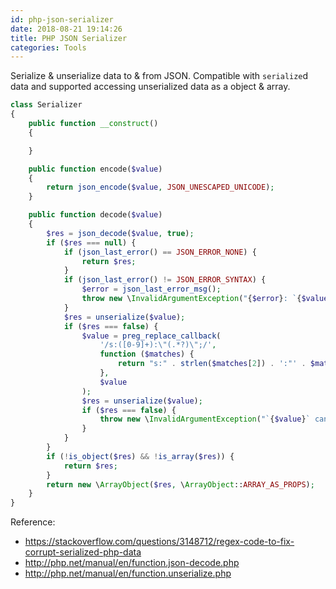 ```yaml
---
id: php-json-serializer
date: 2018-08-21 19:14:26
title: PHP JSON Serializer
categories: Tools
---
```


Serialize & unserialize data to & from JSON. Compatible with `serialize`d data and supported accessing unserialized data as a object & array.

```php
class Serializer
{
    public function __construct()
    {

    }

    public function encode($value)
    {
        return json_encode($value, JSON_UNESCAPED_UNICODE);
    }

    public function decode($value)
    {
        $res = json_decode($value, true);
        if ($res === null) {
            if (json_last_error() == JSON_ERROR_NONE) {
                return $res;
            }
            if (json_last_error() != JSON_ERROR_SYNTAX) {
                $error = json_last_error_msg();
                throw new \InvalidArgumentException("{$error}: `{$value}` cannot be decoded!");
            }
            $res = unserialize($value);
            if ($res === false) {
                $value = preg_replace_callback(
                    '/s:([0-9]+):\"(.*?)\";/',
                    function ($matches) {
                        return "s:" . strlen($matches[2]) . ':"' . $matches[2] . '";';
                    },
                    $value
                );
                $res = unserialize($value);
                if ($res === false) {
                    throw new \InvalidArgumentException("`{$value}` cannot be unserialized!");
                }
            }
        }
        if (!is_object($res) && !is_array($res)) {
            return $res;
        }
        return new \ArrayObject($res, \ArrayObject::ARRAY_AS_PROPS);
    }
}
```

Reference:

- <https://stackoverflow.com/questions/3148712/regex-code-to-fix-corrupt-serialized-php-data>
- <http://php.net/manual/en/function.json-decode.php>
- <http://php.net/manual/en/function.unserialize.php>